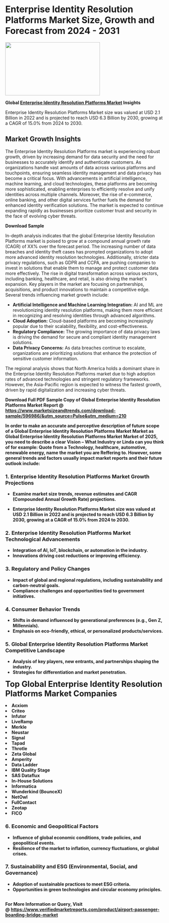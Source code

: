 <H1>Enterprise Identity Resolution Platforms Market Size, Growth and Forecast from 2024 - 2031</H1><img class="aligncenter size-medium wp-image-584254" src="https://thirdeyenews.in/wp-content/uploads/2024/09/Global-Market-Research-300x168.jpeg" alt="" width="300" height="168" /><p><strong>Global&nbsp;<a href="https://www.marketsizeandtrends.com/download-sample/596986/&amp;utm_source=Pulse&amp;utm_medium=210">Enterprise Identity Resolution Platforms Market</a> Insights</strong></p><p>Enterprise Identity Resolution Platforms Market size was valued at USD 2.1 Billion in 2022 and is projected to reach USD 6.3 Billion by 2030, growing at a CAGR of 15.0% from 2024 to 2030.</p><p><h2>Market Growth Insights</h2> <p>The Enterprise Identity Resolution Platforms market is experiencing robust growth, driven by increasing demand for data security and the need for businesses to accurately identify and authenticate customers. As organizations handle vast amounts of data across various platforms and touchpoints, ensuring seamless identity management and data privacy has become a critical focus. With advancements in artificial intelligence, machine learning, and cloud technologies, these platforms are becoming more sophisticated, enabling enterprises to efficiently resolve and unify identities across multiple channels. Moreover, the rise of e-commerce, online banking, and other digital services further fuels the demand for enhanced identity verification solutions. The market is expected to continue expanding rapidly as businesses prioritize customer trust and security in the face of evolving cyber threats.</p> <p><strong>Download Sample</strong></p> <p>In-depth analysis indicates that the global Enterprise Identity Resolution Platforms market is poised to grow at a compound annual growth rate (CAGR) of XX% over the forecast period. The increasing number of data breaches and identity theft cases has prompted organizations to adopt more advanced identity resolution technologies. Additionally, stricter data privacy regulations, such as GDPR and CCPA, are pushing companies to invest in solutions that enable them to manage and protect customer data more effectively. The rise in digital transformation across various sectors, including banking, healthcare, and retail, is also driving the market's expansion. Key players in the market are focusing on partnerships, acquisitions, and product innovations to maintain a competitive edge. Several trends influencing market growth include: <ul> <li><strong>Artificial Intelligence and Machine Learning Integration:</strong> AI and ML are revolutionizing identity resolution platforms, making them more efficient in recognizing and resolving identities through advanced algorithms.</li> <li><strong>Cloud Adoption:</strong> Cloud-based platforms are becoming increasingly popular due to their scalability, flexibility, and cost-effectiveness.</li> <li><strong>Regulatory Compliance:</strong> The growing importance of data privacy laws is driving the demand for secure and compliant identity management solutions.</li> <li><strong>Data Privacy Concerns:</strong> As data breaches continue to escalate, organizations are prioritizing solutions that enhance the protection of sensitive customer information.</li> </ul> <p>The regional analysis shows that North America holds a dominant share in the Enterprise Identity Resolution Platforms market due to high adoption rates of advanced technologies and stringent regulatory frameworks. However, the Asia-Pacific region is expected to witness the fastest growth, driven by rapid digitalization and increasing cyber threats.</p> <p><strong></p><p><span class=""><strong>Download Full PDF Sample Copy of Global Enterprise Identity Resolution Platforms Market Report</strong> @ <a href="https://www.marketsizeandtrends.com/download-sample/596986/&amp;utm_source=Pulse&amp;utm_medium=210" target="_blank">https://www.marketsizeandtrends.com/download-sample/596986/&amp;utm_source=Pulse&amp;utm_medium=210</a></span></p><p>In order to make an accurate and perceptive description of future scope of a Global&nbsp;Enterprise Identity Resolution Platforms Market Market as Global&nbsp;Enterprise Identity Resolution Platforms Market Market of 2025, you need to describe a clear Vision &ndash; What Industry or Linda can you think of for example: Quote from a Technology, healthcare, automotive, renewable energy, name the market you are Reffering to. However, some general trends and factors usually impact market reports and their future outlook include:</p><h3>1.&nbsp;<strong>Enterprise Identity Resolution Platforms Market Growth Projections</strong></h3><ul><li>Examine market size trends, revenue estimates and CAGR (Compounded Annual Growth Rate) projections.</li><li><p>Enterprise Identity Resolution Platforms Market size was valued at USD 2.1 Billion in 2022 and is projected to reach USD 6.3 Billion by 2030, growing at a CAGR of 15.0% from 2024 to 2030.</p></li></ul><h3>2.&nbsp;<strong>Enterprise Identity Resolution Platforms Market Technological Advancements</strong></h3><ul><li>Integration of AI, IoT, blockchain, or automation in the industry.</li><li>Innovations driving cost reductions or improving efficiency.</li></ul><h3>3.&nbsp;<strong>Regulatory and Policy Changes</strong></h3><ul><li>Impact of global and regional regulations, including sustainability and carbon-neutral goals.</li><li>Compliance challenges and opportunities tied to government initiatives.</li></ul><h3>4.&nbsp;<strong>Consumer Behavior Trends</strong></h3><ul><li>Shifts in demand influenced by generational preferences (e.g., Gen Z, Millennials).</li><li>Emphasis on eco-friendly, ethical, or personalized products/services.</li></ul><h3>5.&nbsp;<strong>Global Enterprise Identity Resolution Platforms Market Competitive Landscape</strong></h3><ul><li>Analysis of key players, new entrants, and partnerships shaping the industry.</li><li>Strategies for differentiation and market penetration.</li></ul><p data-pm-slice="1 1 []"><span style="color: inherit; font-family: inherit; font-size: 25px;">Top Global Enterprise Identity Resolution Platforms Market Companies</span></p><div class="" data-test-id=""><p><li>Acxiom</li><li> Criteo</li><li> Infutor</li><li> LiveRamp</li><li> Merkle</li><li> Neustar</li><li> Signal</li><li> Tapad</li><li> Throtle</li><li> Zeta Global</li><li> Amperity</li><li> Data Ladder</li><li> IBM Quality Stage</li><li> SAS Dataflux</li><li> In-House Solutions</li><li> Informatica</li><li> Wunderkind (BounceX)</li><li> NetOwl</li><li> FullContact</li><li> Zeotap</li><li> FICO</li></p></div><h3>6.&nbsp;<strong>Economic and Geopolitical Factors</strong></h3><ul><li>Influence of global economic conditions, trade policies, and geopolitical events.</li><li>Resilience of the market to inflation, currency fluctuations, or global crises.</li></ul><h3>7.&nbsp;<strong>Sustainability and ESG (Environmental, Social, and Governance)</strong></h3><ul><li>Adoption of sustainable practices to meet ESG criteria.</li><li>Opportunities in green technologies and circular economy principles.</li></ul><h2><strong style="font-size: 14px;">For More Information or Query, Visit @&nbsp;</strong><a style="background-color: #ffffff; font-size: 14px;" href="https://www.marketsizeandtrends.com/report/enterprise-identity-resolution-platforms-market/" target="_blank">https://www.verifiedmarketreports.com/product/airport-passenger-boarding-bridge-market</a></h2>
